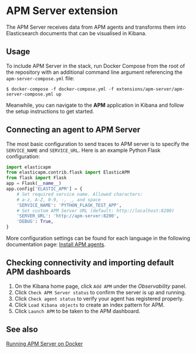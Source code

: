 # APM Server extension

The APM Server receives data from APM agents and transforms them into Elasticsearch documents that can be visualised in
Kibana.

## Usage

To include APM Server in the stack, run Docker Compose from the root of the repository with an additional command line
argument referencing the `apm-server-compose.yml` file:

```console
$ docker-compose -f docker-compose.yml -f extensions/apm-server/apm-server-compose.yml up
```

Meanwhile, you can navigate to the **APM** application in Kibana and follow the setup instructions to get started.

## Connecting an agent to APM Server

The most basic configuration to send traces to APM server is to specify the `SERVICE_NAME` and `SERVICE_URL`. Here is an
example Python Flask configuration:

```python
import elasticapm
from elasticapm.contrib.flask import ElasticAPM
from flask import Flask
app = Flask(__name__)
app.config['ELASTIC_APM'] = {
    # Set required service name. Allowed characters:
    # a-z, A-Z, 0-9, -, _, and space
    'SERVICE_NAME': 'PYTHON_FLASK_TEST_APP',
    # Set custom APM Server URL (default: http://localhost:8200)
    'SERVER_URL': 'http://apm-server:8200',
    'DEBUG': True,
}
```

More configuration settings can be found for each language in the following documentation page: [Install APM
agents][apm-agents].

## Checking connectivity and importing default APM dashboards

1. On the Kibana home page, click `Add APM` under the _Observability_ panel.
2. Click `Check APM Server status` to confirm the server is up and running.
3. Click `Check agent status` to verify your agent has registered properly.
4. Click `Load Kibana objects` to create an index pattern for APM.
5. Click `Launch APM` to be taken to the APM dashboard.

## See also

[Running APM Server on Docker][apm-docker]


[apm-agents]: https://www.elastic.co/guide/en/apm/get-started/current/agents.html
[apm-docker]: https://www.elastic.co/guide/en/apm/server/current/running-on-docker.html